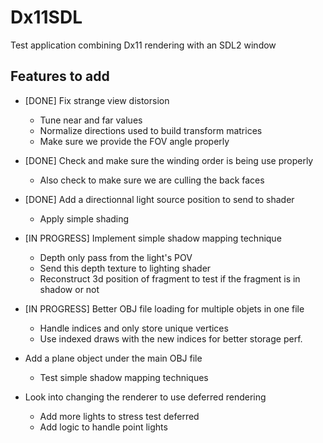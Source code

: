 # Dx11SDL
Test application combining Dx11 rendering with an SDL2 window

## Features to add

* [DONE] Fix strange view distorsion
    * Tune near and far values
    * Normalize directions used to build transform matrices
    * Make sure we provide the FOV angle properly

* [DONE] Check and make sure the winding order is being use properly
    * Also check to make sure we are culling the back faces

* [DONE] Add a directionnal light source position to send to shader
    * Apply simple shading

* [IN PROGRESS] Implement simple shadow mapping technique
    * Depth only pass from the light's POV
    * Send this depth texture to lighting shader
    * Reconstruct 3d position of fragment to test if the fragment is in shadow or not

* [IN PROGRESS] Better OBJ file loading for multiple objets in one file
    * Handle indices and only store unique vertices
    * Use indexed draws with the new indices for better storage perf.

* Add a plane object under the main OBJ file
    * Test simple shadow mapping techniques

* Look into changing the renderer to use deferred rendering
    * Add more lights to stress test deferred
    * Add logic to handle point lights
